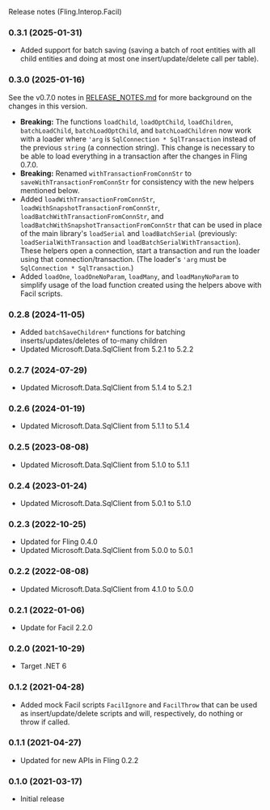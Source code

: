 Release notes (Fling.Interop.Facil)

### 0.3.1 (2025-01-31)

* Added support for batch saving (saving a batch of root entities with all child entities and doing at most one
  insert/update/delete call per table).

### 0.3.0 (2025-01-16)

See the v0.7.0 notes in [RELEASE_NOTES.md](RELEASE_NOTES.md) for more background on the changes in this version.

* **Breaking:** The functions `loadChild`, `loadOptChild`, `loadChildren`, `batchLoadChild`, `batchLoadOptChild`, and
  `batchLoadChildren` now work with a loader where `'arg` is `SqlConnection * SqlTransaction` instead of the previous
  `string` (a connection string). This change is necessary to be able to load everything in a transaction after the
  changes in Fling 0.7.0.
* **Breaking:** Renamed `withTransactionFromConnStr` to `saveWithTransactionFromConnStr` for consistency with the new
  helpers mentioned below.
* Added `loadWithTransactionFromConnStr`, `loadWithSnapshotTransactionFromConnStr`,
  `loadBatchWithTransactionFromConnStr`, and `loadBatchWithSnapshotTransactionFromConnStr` that can be used in place of
  the main library's `loadSerial` and `loadBatchSerial` (previously: `loadSerialWithTransaction` and
  `loadBatchSerialWithTransaction`). These helpers open a connection, start a transaction and run the loader using that
  connection/transaction. (The loader's `'arg` must be `SqlConnection * SqlTransaction`.)
* Added `loadOne`, `loadOneNoParam`, `loadMany`, and `loadManyNoParam` to simplify usage of the load function created
  using the helpers above with Facil scripts.

### 0.2.8 (2024-11-05)

* Added `batchSaveChildren*` functions for batching inserts/updates/deletes of to-many children
* Updated Microsoft.Data.SqlClient from 5.2.1 to 5.2.2

### 0.2.7 (2024-07-29)

* Updated Microsoft.Data.SqlClient from 5.1.4 to 5.2.1

### 0.2.6 (2024-01-19)

* Updated Microsoft.Data.SqlClient from 5.1.1 to 5.1.4

### 0.2.5 (2023-08-08)

* Updated Microsoft.Data.SqlClient from 5.1.0 to 5.1.1

### 0.2.4 (2023-01-24)

* Updated Microsoft.Data.SqlClient from 5.0.1 to 5.1.0

### 0.2.3 (2022-10-25)

* Updated for Fling 0.4.0
* Updated Microsoft.Data.SqlClient from 5.0.0 to 5.0.1

### 0.2.2 (2022-08-08)

* Updated Microsoft.Data.SqlClient from 4.1.0 to 5.0.0

### 0.2.1 (2022-01-06)

* Update for Facil 2.2.0

### 0.2.0 (2021-10-29)

* Target .NET 6

### 0.1.2 (2021-04-28)

* Added mock Facil scripts `FacilIgnore` and `FacilThrow` that can be used as insert/update/delete scripts and will,
  respectively, do nothing or throw if called.

### 0.1.1 (2021-04-27)

* Updated for new APIs in Fling 0.2.2

### 0.1.0 (2021-03-17)

* Initial release
